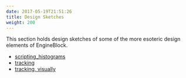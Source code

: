 ```yaml
---
date: 2017-05-19T21:51:26
title: Design Sketches
weight: 200
---
```


This section holds design sketches of some of the more esoteric design elements of EngineBlock.

- [scripting_histograms](scripting_histograms/)
- [tracking](tracking/)
- [tracking, visually](tracking_visually)

